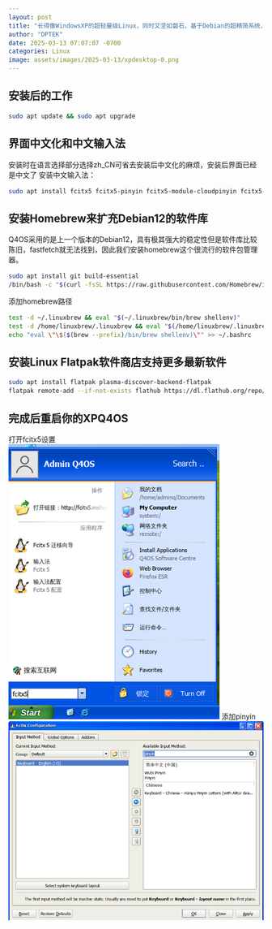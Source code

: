 ```yaml
---
layout: post
title: "长得像WindowsXP的超轻量级Linux，同时又坚如磐石，基于Debian的超精简系统，只占用400找内存"
author: "DPTEK"
date: 2025-03-13 07:07:07 -0700
categories: Linux
image: assets/images/2025-03-13/xpdesktop-0.png
---
```


## 安装后的工作

```bash
sudo apt update && sudo apt upgrade
```

## 界面中文化和中文输入法
安装时在语言选择部分选择zh_CN可省去安装后中文化的麻烦，安装后界面已经是中文了
安装中文输入法：

```bash
sudo apt install fcitx5 fcitx5-pinyin fcitx5-module-cloudpinyin fcitx5-material-color fcitx5-solarized
```

## 安装Homebrew来扩充Debian12的软件库

Q4OS采用的是上一个版本的Debian12，具有极其强大的稳定性但是软件库比较陈旧，fastfetch就无法找到，因此我们安装homebrew这个很流行的软件包管理器。

```bash
sudo apt install git build-essential
/bin/bash -c "$(curl -fsSL https://raw.githubusercontent.com/Homebrew/install/HEAD/install.sh)"
```

添加homebrew路径

```bash
test -d ~/.linuxbrew && eval "$(~/.linuxbrew/bin/brew shellenv)"
test -d /home/linuxbrew/.linuxbrew && eval "$(/home/linuxbrew/.linuxbrew/bin/brew shellenv)"
echo "eval \"\$($(brew --prefix)/bin/brew shellenv)\"" >> ~/.bashrc
```

## 安装Linux Flatpak软件商店支持更多最新软件

```bash
sudo apt install flatpak plasma-discover-backend-flatpak
flatpak remote-add --if-not-exists flathub https://dl.flathub.org/repo/flathub.flatpakrepo
```

## 完成后重启你的XPQ4OS

打开fcitx5设置
![打开设置](assets/images/2025-03-13/fcitx5-1.png)
添加pinyin
![添加pinyin](assets/images/2025-03-13/fcitx5-2.png)
